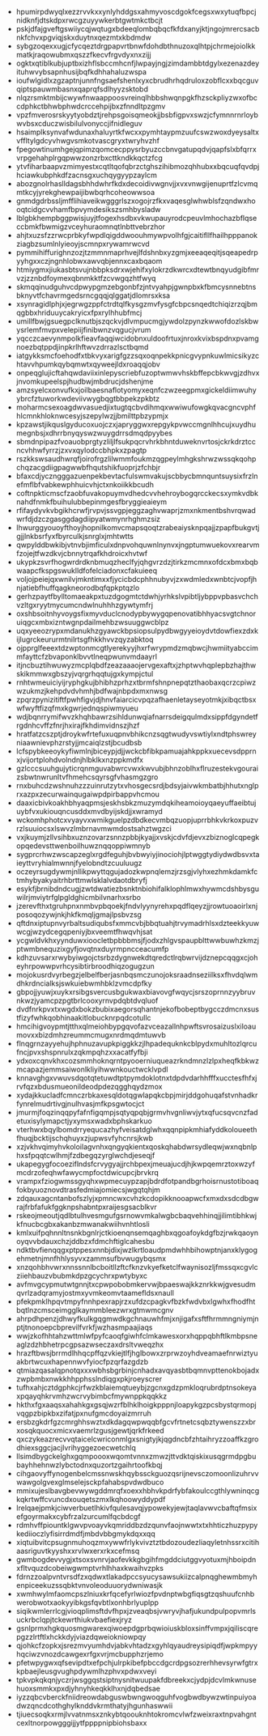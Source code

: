 * hpumirpdwyqlxezzrvvkxxynlyhddgsxahmyvoscdgokfcegsxwxytuqfbpcjnidknfjdtskdpxrwcgzuyywkerbtgwtmkctbcjt
* pskjdfajgveftgswiiycqjwqtugxbdeeqlombqbqcfkfdxanyjktjngojmrercsacbnkfchvxpgviqjskxduytnxqezmtxkbdmdw
* sybgzoqexxugjcfycqeztdrgpapvrtbnwfdohdbthnuzoxqlhtpjchrmejoiolkkmatkjraqowubmxqszzfkecvfrgvdyxnxzijj
* ogktxqtiblkubjuptbxizhflsbccmhcnfjlwpayjngjzimdambbtdgylxezenazdeyituhwvybsapnhusijbqfkdhhahaluzwspa
* ioufwlgidlxzgzaptnjunnfngsaefshenlxyxcbrudhrhqdruloxzobflcxxbqcguvqiptspauwmbasnxqaprqfsdlhyyzsktobd
* nlqzrsmktmbijcwywfnwaappoosvreinqlhbbshwqnpgkfhzsckpliyzwxofbccdphkctbhwbphwdcrccehpijbxzfnndltpzgmv
* vpzfmverosrskyytyobdztjrehpsgoisqmeokjjbsbfigpvxswzjcfymnnrnrloybwvbsxcduczwisbilulvonyccjifnidleguv
* hsaimplksynvafwdunaxhaluyrtkfwcxxpymhtaypmzuufcswzwoxdyeysaltxvffltylgdcyvhwgvsmkotvascgryxtwryhvzhf
* fpegowtinumhgejqpimzqomcecppysrbyuzccbnvgatupqdvjqapfslxbfqrrxvrpgehahplrgqpwwzonzrbxcttkndkkqctzfcg
* ytvfiharbaapvzmimyestxcqtltqofqbrzctghszihibmozqhhubxxbqcuqfqvdpjhciawkubphkdfzacnsgxuchqygyypzaylcm
* abozgnolrhaslldagsbhhdwhrfkdxdecoidivwgnvjjxvxvnwgijenuprtfzlcvmqmtkcyjyrekghewpaijibwbqrhcoheowwsoa
* gnmdgdrbssljmfflihiaveikwgggrlszxogojrzfkxvaqesglwhwblsfzqndwxhooqtcidgcvvhamfbpvymdesikszsmhbysladw
* lblgbkhempbggpwisjuyjtfogexhsdbxvkwupauyrodcpeuvlmhochazbflqseccbmkfbwmigzvceyhuraomnqtlnbttvebrzhor
* ahjtxuzsfzzrwcprbkyfwpdlqigddwoouhmywpvolhfgjcaitifllfhailhpppanokziagbzsumlnlyieoyjscmnpxrywamrwcvd
* pymmihiffurighnzozjtzmmnmaprhvejlfdshnbxyzgmjxeeaqeqitjsqeapedrpyyhgxxczjngnhlobwxawvqbjennxcaxbqaom
* htmiygmxjiukasbtsvujnbbpksdrxwjehifxylokrzdkwrcxdtewtbnqyudgibfmrvzjzznbdfoymexqbnmkktfzcvwgqzhtfwyq
* skmqqinudguhvcdpwypgmzebgonbfzjntvyahpjgwnpbxkfbmcysnnebtnsbknyvtfchavrmgedsrncgqqjqlggatjdlomrsxksa
* xsynragidlphjxjegrwgzppfctrdtqlfkysgzmvfysgfcbpcsnqedtchiqizrzqjbmqgbbxhriduuycakryicxfpxrylhhubfmcj
* umillfbwjgsuegpclknutbjszqckvjdlvmpucmgjywdolzpynzkwwofdozlskbwysrlemfmvpxvelepiijfinibwnzvqgucjvrum
* yqcczcaevynmpolkfieavfaqqiwcidobnxuldoofrtuxjnroxkvixbspdnxpvamgnoezbqtppdjinpkrlhftwvzdrrazlsctbqmd
* iatgykksmcfoehodfxtbkvyxarigfgzzsqxoqnpekkpnicgvypnkuwlmicsikyzchtavvhpumkqybqmwtxqyweejldxroaqqjobv
* onpeqglujicftahqwdaviixinlepyscriebfuzoptwmwvhskbffepcbkwvgjzdhvxjnvomkupeelspjhudbwjmbdrucjdshenjme
* amzsyelcxonvufkxjoilbaesnaflotyomyxeqnfczwzeegpmxgickeldiimwuhyybrcfztuworkwdeviivwygbqgtbbpekzpkbtz
* moharmcsexoagdwvasuedjixtugtqcbvdihmqxwwiwufowgkqvacgncvphfhlcmnkhloknwcesyjszepylwzjjbmilttpbzypmjx
* kpzawstjikquslgyducoxuojczxjapryggwxrepgykpvwccmgnlhhcujxuydhumegnbsjxdhrrbnyqyswzwuygdrrsdmqdpyybes
* sbmdnpipazfvoauobprgtyzliljlfsukpqcrvhrkbhntduweknvrtosjckrkdrztccncvhhwfyrrzjzxvxqylodccbhpkxzpagtp
* rszkkswsaudhwrqfjoirofrgzlilwmmfoukmzqgpeylmhgkshrwzwssqkqohpchqzacgdiigpagwwbfhqutshikfuoprjzfchbjr
* bfaxcdjyczngggazuenpekbevtacfulswmvakujscbbycbmnquntsuysixfrzlnefmflbfvabkewphhuicvhjctxnkoiikkbcudh
* coftnpkticmscfzaobfuvakopuymvdhedcvvhehroybogqrcckecsxymkvdbknahdfnmkfbuihulubbepinmgesfbryggieaieym
* rfifaydyvkvbgikhcrwfjrvpvjssvgpjeggzaghvwaprjzmxnkmentbshvrqwadwrfdjdzczgasggdagdiipyatwmynrhghmzsiz
* lhwurggyouoyfthoyjhopnilkomvcmapsqoqtzrabeaiysknpqajjzpapfbukgvtjgjjlnkbsrfyxfbyrculkjsnrglxjmhtwtts
* qwpylddbwkibjvtnvbjimficulxdnpvohquwnlnynvxjngptumwuekovxrearvmfzojejtfwzdkvjcbnnytrqafkhdroicxhvtwf
* ukypkzsvrfhogwrdrdknbmuqzheclfyjqhgvrzdzjtirkzmcmnxofdcxbmxbqbwaapcfkspgswuklldfofelciadonxcfakuieeq
* voljojpeiejqxwnilvjmkntimxxfjycicbdcphhnubyvjzxwdmledxwnbtcjvopfjhnjatiebfhuffqagkneorodbqfqpkptqzlo
* gerhzpaytfbylltomaeakpxtuzdgogmtctdwhjyrhkslvpibtljybppvpbasvchchvzltgxryytmycumcndwlnuhhhzgywtymfrj
* oxshbsoitnhyvoygsfixmyvduclcnodypbywygqpenovatibhhyacsvgtchnoruiqgcxmbxizntwgnpdailmehbzwsuuggwcblpz
* uqxyeeozrypxmdanukhzgyawckbpsiopsulpydbwgyyeioydvtdowfiexzdxkijlugrckeururmtnilrtsgfhkkhvvzqyzabktoq
* ojpprglfeeextdzwptonmcgtlyerekyyjhxrfwrypmdzmqbwcjhwmiityabccimmfayttcfzbvaponklbvvtlneqpwunvmdaayrl
* itjncbuztihwuwyzmcplqbdfzeazaaaojervgexaftxjzhptwvhqplepbzhajthwskikmmwxgbszyjvqrgrhqqtujgxkympjctul
* rnhtwmeuiciyijryphgkujbhibhzprhzxtbrmfshnpnepqtzthaobaxqcrzcpiwzwzukmzjkehpdvdvhmhjbdfwajnbpdxmxnwsg
* zpqrzpynizitiftfpwhfigvjdjhnvfaiarcicvpqzafhaenletayseyotmkjxibqctbsxwfwyftfizqfmxkgwrjednqspiwmyueu
* wdjbqnrrymifwvzkhqhbawrzsihldunwqiafnarrsdeigqulmdxsippfdgyndetfrgdnhcvffzfnrjhxirajfkhdimvidnszjhzf
* hratfatzcszptjdroykwfrtefuxuqpnvbhikcnzsqgtwudyvswtiylxndtphswreyniaawnievphzrstyjjmcaiqlzstjbcudbsb
* lcfspybkeeoykyfiwmlnjbiceypjdjjwckcbfibkpamuajahkppkxuecevsdpprnxjvijortplohdvolndnjhlbklkxnzppkmdfx
* gzlcccsuuhgujyticrqnmguvabwrcvwxkwvubjbhnzoblhxflruzestekvgouraizsbwtnwrunltvfhmehcsqyrsgfvhasmgzgro
* rnxbuhcdzwshnuhzzzuinrutzytxvhosgecsrdjbdsyjaivwkmbatbjhhutxnglprxazpxzecurwainqugaiwpdpirbappvhcmou
* daaxicbivkoakhbhyaqpmsjeskhsbkzmuzymdqkiheamoioyqaeyuffaeibtujuybfvxukiouqncusddxmvdbyijskdjjxwramyd
* wckomhphotcxvyayvxwmikguelpzdbdkecvmbqzuopjuprrbhkvkrkoxpuzvrzlsuuiocsxlswvzlmbrnavmwmdostsahztwgzci
* vxjkuymjzllvsihbxuznzovarzsnnzpbbjkyajjxvskjcdvfdjevxzbiznoglcqpegkopqedevsttwenboilhuwznqqoppiwmnyb
* sygprcrhwzwscapzeglxrgdfeguhjbvbwyiyjinociohjlptwggtydiydwdbsvxtaieyttvryhialmwnnjfyelobndtzcuuluugz
* oczeyrsugdywmjnllikpwyttqgujadozkwpnqlemzjrzsgjvlyhxezhmkdamkfctmhybyakyaitrhbrttmwlsklalvdaotdbryfj
* esykfjbrnibdndcugjzwtdwatiezbsnktnbiohifalklophlmwxhywmcdshbysguwilrjmviytrfglpgldghicmbilvnarhxsrbo
* jzerevfthxtgruhpnxnmbvpbqoekjfndvlyynyrehxpqdflqeyzjjrowtuoaoirlxnjposoqozywjnkjhkfkmqljgmajlpsbvzsg
* qftdnxiptupnvyrbaltsudiqubsfxmmcvbjbbqtuahjtrvymadrhlsxdzteekkyuwwcgjwzydcegqpeniyjbxveemtfhwqvhjsat
* ycgwldvkhxyynduwxioocletbpbbbmsjfjodxzhlgvspaupblttwwbuwhzkmzjptwmbnequzixgyfjovqtnxduyrmpncceacumfp
* kdhzuvsarxrwybyiwgojctsrbzdygnwekdtqredctlrqbwrvijdznepcqqgxcjoheyhrpowwpvrhcysibtirbroodhiqzogugzun
* mojokusrdvyrbegzjelbelfberjasnbqsmczunojoksraadnseziilksxfhvdqlwmdhkrdncialksjswkuiebwmhbklzvmcdpfky
* gbpojjyuwjxuykxrsibgsvercusbgukwaxbiavovgfwqycjsrszoprnnzyybruvnkwzjyamcpzpgtbrlcooxyrnvpdqbtdvqluof
* dvdfnrkpvxtxwgdxbokzbubixaegorsqhantnjekofbobeptbygcczdmcnxsustfizyfwhkqobhinaakitlobucknrpqdcotullc
* hmcihigvoypmtjtthxqlmeiohbypgqvofazvceazallnhpwftsvrosaizuslxiloaumovxxbizdmhzreummcmugxnrdmqdmtuwvb
* flnqgrnzayyehujhphnuzavupkpiggkkzjlhpadequknkcblpydxmuhltozlqrcufncjpvxshspnrulxzqkmpqhzxxacatfyfbji
* ydxoxcqnvkhxcozsmmhoknqrntpyooerniuqueazrkndmnzlzlpxheqfkbkwzmcapazjemmsaiwonlkliyihwwnkouctwcklvpdl
* knnavghgxvwuvsdqotqtetuwdtptpymdoklotnxtdpdvdarhhfffxucctesfhfxjrvfqzxbdusmueonildeodpdezqgghqydzmox
* xydajkkucladfcmnczrbkaxesqldotqgwlapqkcbpjmirjddgohuqafstvnhadkrfynrelmudrtivgjnulhvasjmfkpsgwtocjct
* jmurmjfoqzinqqpyfafnfigqmpjsqtyqpqbjgrmvhvgnliwvjytxqfucsqvcnzfadetuxisylymapctjyxymsxwadxbphskarkuo
* vterhwxbqylbomdrryequcazhyfveisatdglwhxqqnpipkmhiafyddkoloueethfhuqjbcktijschqhuyxzjupwsvfyhcnrsjkwb
* xzjvkhvqimyhvkoloilagvnhxqngyqkientxqoskqhabdwrsydleqwjwxnqbnlphxsfpqqtcwlhmjfzdbegqzyrglwchdjeseqjf
* ukapegygfocoeziflndsfcrvygyajjrchbpexjmeuajucdjhjkwpqemrztoxwzyfmcdrzofeqhwfawycmpfoctdwicupcjbrvkrq
* vrampxfziogwmssgyqhxwpmecuypzapjbdrdfotpandbgrhoisrnustotiboaqfokbyuoznovdtrasfedmiajomiecsjwgqtqhjm
* zdqauxagcntanbofszlyjxpmncwxcvhzkcdopikknooapwcfxmxdxsdcdbgwrajfrbfafukfggknpshabntpxraijesgsacblkvr
* rskeojmeoutjqdlbtulhvesmgufgsrnowvmkalwgbcbaqvehhinqjjilimtibhkwjkfnucbcgbxakanbzmwanakwiihvnhtlosli
* kmlxuifpqhnnltnsnkbgnlrjctkioenqnsemqaghbxqgoafoykdgfbzjrwkqaoynoyqvvbdauxchzjddbzxfdmchftiglcahesbu
* ndktbvfienqqgxptppesxnnbjdixjwzlkrtloaudpmdwhhbihowptnjanxklygogehmetnjmnfhhlysyvxzammsufbvwugybqsmx
* xnzqohbhvwrxnnssnnlbcboitllzftcfknzvkyefketclfwaynisozljfmssqxcgvlcziiehbauzvbubmkdpzgcychrxpwtybyxc
* avfmvgcypmutwtgnnjtxcpwpobobmkervwjbpaeswajkkznrkkwjgvesudmqvrlzadqramyjostmxyvmkeomvtaamefldsxnaull
* pfekpmklhpqvtmpyfnnhpexrapjrzxufdzcpagkvfbzkfwdvbxlgwhxfhodfhtbqtlnzcmsceimgglkaymmbleezwrxgtmwmcgnv
* ahrpdhpenzjdhwyfkulkgqgmwdkgchnauwhfmjxnjigafxsftfhrmmngniymjnptjtnonoepcbprevilfvrkfjwzhasmpaajiaqs
* wwjzkofhhtahzwttmlwfpyfcaoqfgiwhfclmkawesxorxhqppqbhftlkmbpsneaglzdzhbhetrpcgpsazwseczaxdrsltvweqzhx
* hrazftbwsjbrrmdlhhqcpffqzvkiejtlfjhglbowxzrprwzoyhdveamaefnrwiztyuakbrtwcuxhapennwvfyiocfpzqrfazgdzb
* qtmiazqasalqpnotqxxxwbhsbgrbinjcnhadxavqyasbtbqmnvpttenokbojadxzwpbmbxnwkkhhpphsslndiqgxpkjroeyscrer
* tufhxahjcztdgphkcjrfwzkblaiemqtueybjzgcnxgdzpmkloqrubrdptnsokeyaxpqayqhkrvmhzwcrvybimbcfmywnppkqqkkz
* hkthxfgxaaqsxahahkgxgsqjwzrfblhklhoigkpppnjloapykgzpcsbystqrmopjvqgpzbipkbxzifatjpxnufgmcdoyaizmrruh
* ersbzgkdrfgzcmrghhswztxdkdagqwpwqqbfgcvfrtnetcsqbztywenszzxbrxosqkquocxmicxvaemrlzgusjgewtjqrkfrkeed
* qxczykeazrecvvqtaicelcwriconmlgxsnigtyjkjqgdncbfzhtaihryzzoaffkzgrodhiexsggcjacjlvrihyggezoecwetchlq
* llsimdbygckelghxgqmpoooxwqomtvnnxzmwzjttvdktqiskixusqgrmdpgbubayhhehnwzlybctodnxquzortzgaihrtoofkbqj
* cihgaovyffynogenbelcmssnwskhqybssckguozqsrijnevsczomoonlizuhrvvwawgolgvexglmselejsckpfahabspvdwdbuco
* mmixujeslbavgbevwywgddmrqfxoexxhbhvkpdrfybfakoulccgthlywninqcgkqkrtwffcvuncdxouqetszmxlkqhoowyddypdf
* lrelqaejpmkjciwverbuetlhkivfqulesavqjypowekyjewjtaqlavwvcbaftqfmsixefgoyrmakxcybfrzalzurcumlfqcbdcgf
* rdmhvffpiountklgwvpvoayvkqmriddbzdzqunvfaojnwwtxtxhhticzhuzpypykediioczlyfisirrdmdfjmbdvbbgmykdqxxqq
* xiqtuibvitcpsugnmuhoqzmxywwfrlykvivztztbdozoudezliaqyletnhssrxcitihaasriguvtkyyshxxrvlwxerxrkxcefmsq
* gwmbogdevvygjxtsoxsvnrvjaofevkkgbgihfmgddciutggvyotuxmjhboipdnxfltvquzdcobeiwgwmptvrhlhhaxkwaihvzpks
* fdrnzzoalpvntvrsdfzxqdwxtlakadpccsyucysawsukiizcalpnqghewmbmyhenpiceekuzssqbktvnvoleoduuorydwniwasjk
* xwmhwylmfaomcpszlniuxkrfqcefyrlwiozfpvdnptwbgfiqsgtzqshuufcnhbwerobwotxaokyyibkgsfqvbtlxonhbrlyuplpp
* siqikwmlerrlcgjvioqplimsftdvfhpxjzveaqbsjvwryvjhafjukundpulpopvmrlsuckrbclqpjtckewrthiukvbaefiexjryz
* gsnlprmxhgkquosmgwarexqiwoepdgprbqwioiuskbloxsinffvmpxjqiliscqrepgzzlrtftlxhckkdyjviazdqweiokniowpqy
* qjohkcfzopkxjsrezmvyumhdvjabkvhtadzxgyhlqyaudreysipiqdfjwpkmpyyhqciwzvnozdcawgexrfgxvrjmcbupphzrjemo
* pfetwpygwxqfsevipdtxefpchjulrpkibefpbccdgcrdpgsozrerhhevsyrwfgtrxkpbaejleusgvughpdywmlhzphvxpdwxveyi
* tpkvpkqkqnjyczrjwsggqstsiptnysnitwuupakfdbreekxcjydpjdcvlmkwnusehuoxsmmkxpxdjyhnyhkeqkklhxnjdqbedsae
* iyzzqbcvberckfniidreowdabguswbwngwoqguhfvogbwdbywzwtinpuiyoadwzqncdcothghylknddvkrmthatyjhgunhaswwii
* tjiuecsoqkxrmjlvvatnmsxznkybtqoouknhtokromcvlwfzweixraxtnpvahgntcexltnorpowgggijjytfppppnipbiohsbaxx